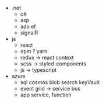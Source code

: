 * .net
  * c#
  * asp
  * ado ef
  * signalR
* js
  * react
  * npm ? yarn
  * redux -> react context
  * scss -> styled-components
  * js -> typescript
* azure
  * sql cosmos blob search keyVault
  * event grid -> service bus
  * app service, function

